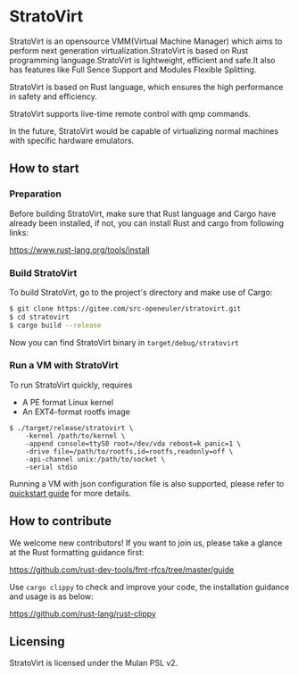 # StratoVirt

StratoVirt is an opensource VMM(Virtual Machine Manager) which aims to perform
next generation virtualization.StratoVirt is based on Rust programming
language.StratoVirt is lightweight, efficient and safe.It also has features like
Full Sence Support and Modules Flexible Splitting.

StratoVirt is based on Rust language, which ensures the high performance in 
safety and efficiency.

StratoVirt supports live-time remote control with qmp commands.

In the future, StratoVirt would be capable of virtualizing normal machines
with specific hardware emulators.

## How to start

### Preparation
Before building StratoVirt, make sure that Rust language and Cargo have already
been installed, if not, you can install Rust and cargo from following links:

https://www.rust-lang.org/tools/install

### Build StratoVirt
To build StratoVirt, go to the project's directory and make use of Cargo:
```sh
$ git clone https://gitee.com/src-openeuler/stratovirt.git
$ cd stratovirt
$ cargo build --release
```
Now you can find StratoVirt binary in `target/debug/stratovirt`

### Run a VM with StratoVirt
To run StratoVirt quickly, requires
* A PE format Linux kernel
* An EXT4-format rootfs image

```shell
$ ./target/release/stratovirt \
    -kernel /path/to/kernel \
    -append console=ttyS0 root=/dev/vda reboot=k panic=1 \
    -drive file=/path/to/rootfs,id=rootfs,readonly=off \
    -api-channel unix:/path/to/socket \
    -serial stdio
```

Running a VM with json configuration file is also supported,
please refer to [quickstart guide](./docs/quickstart.md) for more details.

## How to contribute
We welcome new contributors! If you want to join us, please
take a glance at the Rust formatting guidance first:

https://github.com/rust-dev-tools/fmt-rfcs/tree/master/guide

Use `cargo clippy` to check and improve your code, the installation guidance
and usage is as below:

https://github.com/rust-lang/rust-clippy

## Licensing
StratoVirt is licensed under the Mulan PSL v2.
